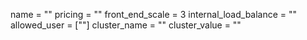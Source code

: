 name = ""
pricing = ""
front_end_scale = 3
internal_load_balance = ""
allowed_user = [""]
cluster_name = ""
cluster_value = ""